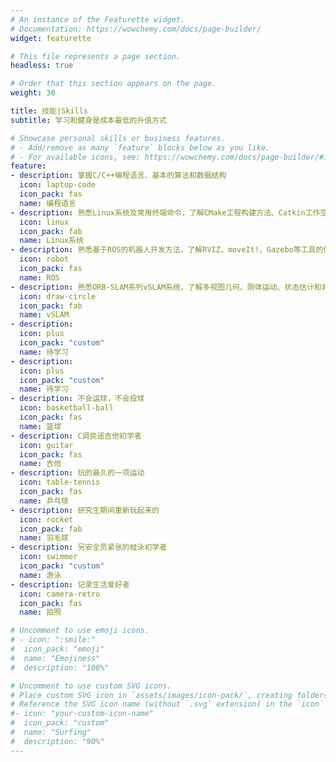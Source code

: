 ```yaml
---
# An instance of the Featurette widget.
# Documentation: https://wowchemy.com/docs/page-builder/
widget: featurette

# This file represents a page section.
headless: true

# Order that this section appears on the page.
weight: 30

title: 技能|Skills
subtitle: 学习和健身是成本最低的升值方式

# Showcase personal skills or business features.
# - Add/remove as many `feature` blocks below as you like.
# - For available icons, see: https://wowchemy.com/docs/page-builder/#icons
feature:
- description: 掌握C/C++编程语言、基本的算法和数据结构
  icon: laptop-code
  icon_pack: fas
  name: 编程语言
- description: 熟悉Linux系统及常用终端命令，了解CMake工程构建方法、Catkin工作空间管理方法
  icon: linux
  icon_pack: fab
  name: Linux系统
- description: 熟悉基于ROS的机器人开发方法，了解RVIZ、moveIt!、Gazebo等工具的使用
  icon: robot
  icon_pack: fas
  name: ROS
- description: 熟悉ORB-SLAM系列vSLAM系统，了解多视图几何、刚体运动、状态估计和非线性优化等基础知识
  icon: draw-circle
  icon_pack: fab
  name: vSLAM
- description: 
  icon: plus
  icon_pack: "custom"
  name: 待学习
- description: 
  icon: plus
  icon_pack: "custom"
  name: 待学习
- description: 不会运球，不会投球
  icon: basketball-ball
  icon_pack: fas
  name: 篮球
- description: C调民谣吉他初学者
  icon: guitar
  icon_pack: fas
  name: 吉他
- description: 玩的最久的一项运动
  icon: table-tennis
  icon_pack: fas
  name: 乒乓球
- description: 研究生期间重新玩起来的
  icon: rocket
  icon_pack: fab
  name: 羽毛球
- description: 另安全员紧张的蛙泳初学者
  icon: swimmer
  icon_pack: "custom"
  name: 游泳
- description: 记录生活爱好者
  icon: camera-retro
  icon_pack: fas
  name: 拍照

# Uncomment to use emoji icons.
# - icon: ":smile:"
#  icon_pack: "emoji"
#  name: "Emojiness"
#  description: "100%"  

# Uncomment to use custom SVG icons.
# Place custom SVG icon in `assets/images/icon-pack/`, creating folders if necessary.
# Reference the SVG icon name (without `.svg` extension) in the `icon` field.
#- icon: "your-custom-icon-name"
#  icon_pack: "custom"
#  name: "Surfing"
#  description: "90%"
---
```

